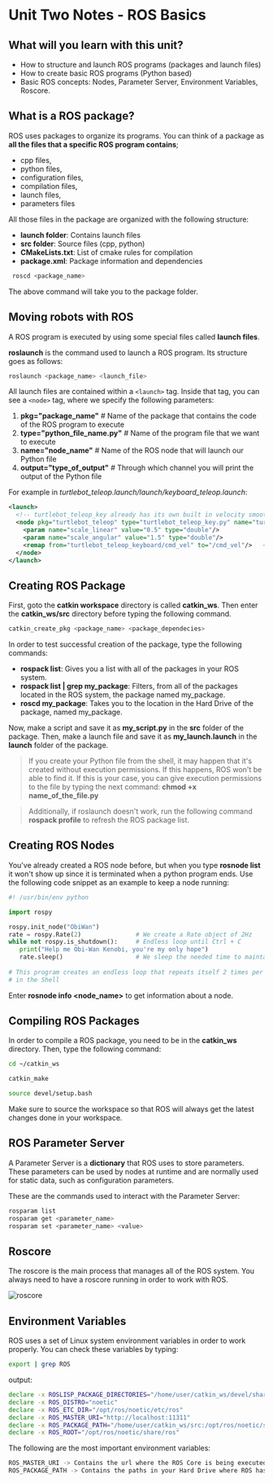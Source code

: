 # Unit Two Notes - ROS Basics

## What will you learn with this unit?

* How to structure and launch ROS programs (packages and launch files)
* How to create basic ROS programs (Python based)
* Basic ROS concepts: Nodes, Parameter Server, Environment Variables, Roscore.

## What is a ROS package?

ROS uses packages to organize its programs. You can think of a package as **all the files that a specific ROS program contains**;
* cpp files,
* python files,
* configuration files,
* compilation files, 
* launch files, 
* parameters files

All those files in the package are organized with the following structure:

* **launch folder**: Contains launch files
* **src folder**: Source files (cpp, python)
* **CMakeLists.txt**: List of cmake rules for compilation
* **package.xml**: Package information and dependencies

```python
 roscd <package_name>
```
The above command will take you to the package folder.

## Moving robots with ROS

A  ROS program is executed by using some special files called **launch files**.

**roslaunch** is the command used to launch a ROS program. Its structure goes as follows:

```python
roslaunch <package_name> <launch_file>
```

All launch files are contained within a `<launch>` tag. Inside that tag, you can see a `<node>` tag, where we specify the following parameters:

1. **pkg="package_name"** # Name of the package that contains the code of the ROS program to execute
2. **type="python_file_name.py"** # Name of the program file that we want to execute
3. **name="node_name"** # Name of the ROS node that will launch our Python file
4. **output="type_of_output"** # Through which channel you will print the output of the Python file

For example in *turtlebot_teleop.launch/launch/keyboard_teleop.launch*:

```xml
<launch>
  <!-- turtlebot_teleop_key already has its own built in velocity smoother -->
  <node pkg="turtlebot_teleop" type="turtlebot_teleop_key.py" name="turtlebot_teleop_keyboard"  output="screen">
    <param name="scale_linear" value="0.5" type="double"/>
    <param name="scale_angular" value="1.5" type="double"/>
    <remap from="turtlebot_teleop_keyboard/cmd_vel" to="/cmd_vel"/>   <!-- cmd_vel_mux/input/teleop"/-->
  </node>
</launch>
```

## Creating ROS Package

First, goto the **catkin workspace** directory is called **catkin_ws**. Then enter the **catkin_ws/src** directory before typing the following command.

```bash
catkin_create_pkg <package_name> <package_dependecies>
```

In order to test successful creation of the package, type the following commands:

* **rospack list**: Gives you a list with all of the packages in your ROS system.
* **rospack list | grep my_package**: Filters, from all of the packages located in the ROS system, the package named my_package.
* **roscd my_package**: Takes you to the location in the Hard Drive of the package, named my_package.

Now, make a script and save it as **my_script.py** in the **src** folder of the package. Then, make a launch file and save it as **my_launch.launch** in the **launch** folder of the package.

> If you create your Python file from the shell, it may happen that it's created without execution permissions. If this happens, ROS won't be able to find it. If this is your case, you can give execution permissions to the file by typing the next command: **chmod +x name_of_the_file.py**

> Additionally, if roslaunch doesn't work, run the following command **rospack profile** to refresh the ROS package list.

## Creating ROS Nodes

You've already created a ROS node before, but when you type **rosnode list** it won't show up since it is terminated when a python program ends. Use the following code snippet as an example to keep a node running:

```python
#! /usr/bin/env python

import rospy

rospy.init_node("ObiWan")
rate = rospy.Rate(2)               # We create a Rate object of 2Hz
while not rospy.is_shutdown():     # Endless loop until Ctrl + C
   print("Help me Obi-Wan Kenobi, you're my only hope")
   rate.sleep()                    # We sleep the needed time to maintain the Rate fixed above
    
# This program creates an endless loop that repeats itself 2 times per second (2Hz) until somebody presses Ctrl + C
# in the Shell
```

Enter **rosnode info <node_name>** to get information about a node.

## Compiling ROS Packages

In order to compile a ROS package, you need to be in the **catkin_ws** directory. Then, type the following command:

```bash
cd ~/catkin_ws

catkin_make

source devel/setup.bash
```
Make sure to source the workspace so that ROS will always get the latest changes done in your workspace.

## ROS Parameter Server

A Parameter Server is a **dictionary** that ROS uses to store parameters. These parameters can be used by nodes at runtime and are normally used for static data, such as configuration parameters.

These are the commands used to interact with the Parameter Server:

```bash
rosparam list
rosparam get <parameter_name>
rosparam set <parameter_name> <value>
```

## Roscore

The roscore is the main process that manages all of the ROS system. You always need to have a roscore running in order to work with ROS.

![roscore](https://s3.eu-west-1.amazonaws.com/notebooks.ws/basic_ROS/img/roscore.jpg)

## Environment Variables

ROS uses a set of Linux system environment variables in order to work properly. You can check these variables by typing:
  
```bash
export | grep ROS
```

output:

```bash
declare -x ROSLISP_PACKAGE_DIRECTORIES="/home/user/catkin_ws/devel/share/common-lisp"
declare -x ROS_DISTRO="noetic"
declare -x ROS_ETC_DIR="/opt/ros/noetic/etc/ros"
declare -x ROS_MASTER_URI="http://localhost:11311"
declare -x ROS_PACKAGE_PATH="/home/user/catkin_ws/src:/opt/ros/noetic/share:/opt/ros/noetic/stacks"
declare -x ROS_ROOT="/opt/ros/noetic/share/ros"
```

The following are the most important environment variables:

```bash
ROS_MASTER_URI -> Contains the url where the ROS Core is being executed. Usually, your own computer (localhost).
ROS_PACKAGE_PATH -> Contains the paths in your Hard Drive where ROS has packages in it.
```